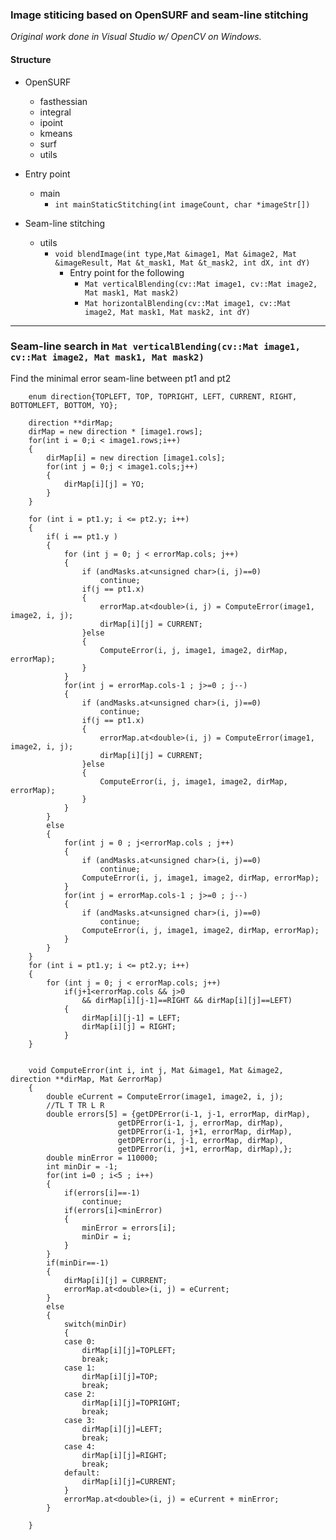 ### Image stiticing based on OpenSURF and seam-line stitching

*Original work done in Visual Studio w/ OpenCV on Windows.*

#### Structure

* OpenSURF
  * fasthessian
  * integral
  * ipoint
  * kmeans
  * surf
  * utils

* Entry point
  * main
  	* `int mainStaticStitching(int imageCount, char *imageStr[])`

 * Seam-line stitching
   * utils
     * `void blendImage(int type,Mat &image1, Mat &image2, Mat &imageResult, Mat &t_mask1, Mat &t_mask2, int dX, int dY)`
       * Entry point for the following
	     * `Mat verticalBlending(cv::Mat image1, cv::Mat image2, Mat mask1, Mat mask2)`
	     * `Mat horizontalBlending(cv::Mat image1, cv::Mat image2, Mat mask1, Mat mask2, int dY)`





---

### Seam-line search in `Mat verticalBlending(cv::Mat image1, cv::Mat image2, Mat mask1, Mat mask2)`

Find the minimal error seam-line between pt1 and pt2

```
	enum direction{TOPLEFT, TOP, TOPRIGHT, LEFT, CURRENT, RIGHT, BOTTOMLEFT, BOTTOM, YO};

	direction **dirMap;
	dirMap = new direction * [image1.rows];
	for(int i = 0;i < image1.rows;i++)
	{
		dirMap[i] = new direction [image1.cols];
		for(int j = 0;j < image1.cols;j++)
		{
			dirMap[i][j] = YO;
		}
	}

	for (int i = pt1.y; i <= pt2.y; i++)
	{
		if( i == pt1.y )
		{
			for (int j = 0; j < errorMap.cols; j++)
			{
				if (andMasks.at<unsigned char>(i, j)==0)
					continue;
				if(j == pt1.x)
				{
					errorMap.at<double>(i, j) = ComputeError(image1, image2, i, j);
					dirMap[i][j] = CURRENT;
				}else
				{
					ComputeError(i, j, image1, image2, dirMap, errorMap);
				}
			}
			for(int j = errorMap.cols-1 ; j>=0 ; j--)
			{
				if (andMasks.at<unsigned char>(i, j)==0)
					continue;
				if(j == pt1.x)
				{
					errorMap.at<double>(i, j) = ComputeError(image1, image2, i, j);
					dirMap[i][j] = CURRENT;
				}else
				{
					ComputeError(i, j, image1, image2, dirMap, errorMap);
				}
			}
		}
		else
		{
			for(int j = 0 ; j<errorMap.cols ; j++)
			{
				if (andMasks.at<unsigned char>(i, j)==0)
					continue;
				ComputeError(i, j, image1, image2, dirMap, errorMap);
			}
			for(int j = errorMap.cols-1 ; j>=0 ; j--)
			{
				if (andMasks.at<unsigned char>(i, j)==0)
					continue;
				ComputeError(i, j, image1, image2, dirMap, errorMap);
			}
		}
	}
	for (int i = pt1.y; i <= pt2.y; i++)
	{
		for (int j = 0; j < errorMap.cols; j++)
			if(j+1<errorMap.cols && j>0
				&& dirMap[i][j-1]==RIGHT && dirMap[i][j]==LEFT)
			{
				dirMap[i][j-1] = LEFT;
				dirMap[i][j] = RIGHT;
			}
	}


	void ComputeError(int i, int j, Mat &image1, Mat &image2, direction **dirMap, Mat &errorMap)
	{
		double eCurrent = ComputeError(image1, image2, i, j);
		//TL T TR L R
		double errors[5] = {getDPError(i-1, j-1, errorMap, dirMap),
						getDPError(i-1, j, errorMap, dirMap),
						getDPError(i-1, j+1, errorMap, dirMap),
						getDPError(i, j-1, errorMap, dirMap),
						getDPError(i, j+1, errorMap, dirMap),};
		double minError = 110000;
		int minDir = -1;
		for(int i=0 ; i<5 ; i++)
		{
			if(errors[i]==-1)
				continue;
			if(errors[i]<minError)
			{
				minError = errors[i];
				minDir = i;
			}
		}
		if(minDir==-1)
		{
			dirMap[i][j] = CURRENT;
			errorMap.at<double>(i, j) = eCurrent;
		}
		else
		{
			switch(minDir)
			{
			case 0:
				dirMap[i][j]=TOPLEFT;
				break;
			case 1:
				dirMap[i][j]=TOP;
				break;
			case 2:
				dirMap[i][j]=TOPRIGHT;
				break;
			case 3:
				dirMap[i][j]=LEFT;
				break;
			case 4:
				dirMap[i][j]=RIGHT;
				break;
			default:
				dirMap[i][j]=CURRENT;
			}
			errorMap.at<double>(i, j) = eCurrent + minError;
		}

	}

```